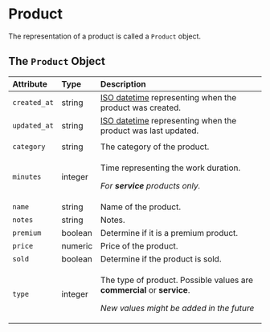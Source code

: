 # Product

The representation of a product is called a `Product` object.

## The `Product` Object

<table>
  <thead>
    <tr>
      <th style="text-align:left"><b>Attribute</b>
      </th>
      <th style="text-align:left"><b>Type</b>
      </th>
      <th style="text-align:left"><b>Description</b>
      </th>
    </tr>
  </thead>
  <tbody>
    <tr>
      <td style="text-align:left"><code>created_at</code>
      </td>
      <td style="text-align:left">string</td>
      <td style="text-align:left"><a href="https://en.wikipedia.org/wiki/ISO_8601">ISO datetime</a> representing
        when the product was created.</td>
    </tr>
    <tr>
      <td style="text-align:left"><code>updated_at</code>
      </td>
      <td style="text-align:left">string</td>
      <td style="text-align:left"><a href="https://en.wikipedia.org/wiki/ISO_8601">ISO datetime</a> representing
        when the product was last updated.</td>
    </tr>
    <tr>
      <td style="text-align:left"></td>
      <td style="text-align:left"></td>
      <td style="text-align:left"></td>
    </tr>
    <tr>
      <td style="text-align:left"><code>category</code>
      </td>
      <td style="text-align:left">string</td>
      <td style="text-align:left">The category of the product.</td>
    </tr>
    <tr>
      <td style="text-align:left"><code>minutes</code>
      </td>
      <td style="text-align:left">integer</td>
      <td style="text-align:left">
        <p>Time representing the work duration.</p>
        <p><em>For <b>service</b> products only.</em>
        </p>
      </td>
    </tr>
    <tr>
      <td style="text-align:left"><code>name</code>
      </td>
      <td style="text-align:left">string</td>
      <td style="text-align:left">Name of the product.</td>
    </tr>
    <tr>
      <td style="text-align:left"><code>notes</code>
      </td>
      <td style="text-align:left">string</td>
      <td style="text-align:left">Notes.</td>
    </tr>
    <tr>
      <td style="text-align:left"><code>premium</code>
      </td>
      <td style="text-align:left">boolean</td>
      <td style="text-align:left">Determine if it is a premium product.</td>
    </tr>
    <tr>
      <td style="text-align:left"><code>price</code>
      </td>
      <td style="text-align:left">numeric</td>
      <td style="text-align:left">Price of the product.</td>
    </tr>
    <tr>
      <td style="text-align:left"><code>sold</code>
      </td>
      <td style="text-align:left">boolean</td>
      <td style="text-align:left">Determine if the product is sold.</td>
    </tr>
    <tr>
      <td style="text-align:left"><code>type</code>
      </td>
      <td style="text-align:left">integer</td>
      <td style="text-align:left">
        <p>The type of product. Possible values are <b>commercial</b> or <b>service</b>.</p>
        <p><em>New values might be added in the future</em>
        </p>
      </td>
    </tr>
  </tbody>
</table>